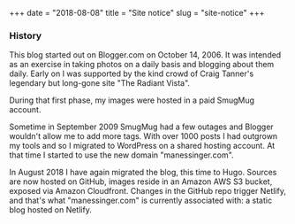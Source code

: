 +++
date = "2018-08-08"
title = "Site notice"
slug = "site-notice"
+++

### History

This blog started out on Blogger.com on October 14, 2006. It was intended as an exercise in 
taking photos on a daily basis and blogging about them daily. Early on I was supported by
the kind crowd of Craig Tanner's legendary but long-gone site "The Radiant Vista".

During that first phase, my images were hosted in a paid SmugMug account.

Sometime in September 2009 SmugMug had a few outages and Blogger wouldn't allow me to add 
more tags. With over 1000 posts I had outgrown my tools and so I migrated to WordPress on a 
shared hosting account. At that time I started to use the new domain "manessinger.com".

In August 2018 I have again migrated the blog, this time to Hugo. Sources are now hosted on
GitHub, images reside in an Amazon AWS S3 bucket, exposed via Amazon Cloudfront. Changes in
the GitHub repo trigger Netlify, and that's what "manessinger.com" is currently associated with:
a static blog hosted on Netlify.
